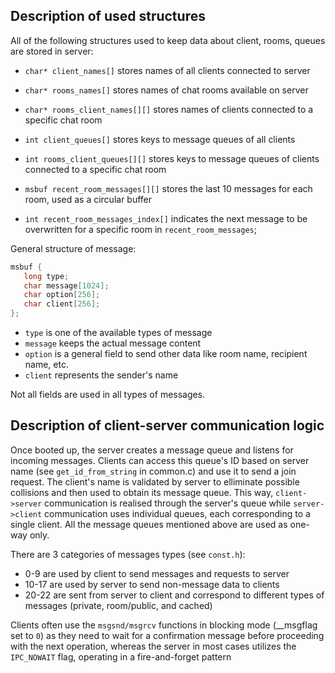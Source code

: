 ## Description of used structures

All of the following structures used to keep data about client, rooms, queues are stored in server:

- `char* client_names[]` stores names of all clients connected to server

- `char* rooms_names[]` stores names of chat rooms available on server

- `char* rooms_client_names[][]` stores names of clients connected to a specific chat room

- `int client_queues[]` stores keys to message queues of all clients

- `int rooms_client_queues[][]` stores keys to message queues of clients connected to a specific chat room

- `msbuf recent_room_messages[][]` stores the last 10 messages for each room, used as a circular buffer

- `int recent_room_messages_index[]` indicates the next message to be overwritten for a specific room in `recent_room_messages`; 


General structure of message:

```c
msbuf {
   long type;
   char message[1024];
   char option[256];
   char client[256];
};
```

* `type` is one of the available types of message
* `message` keeps the actual message content
* `option` is a general field to send other data like room name, recipient name, etc.
* `client` represents the sender's name

Not all fields are used in all types of messages.

## Description of client-server communication logic

Once booted up, the server creates a message queue and listens for incoming messages. Clients can access this queue's ID based on server name (see `get_id_from_string` in common.c) and use it to send a join request. The client's name is validated by server to elliminate possible collisions and then used to obtain its message queue. This way, `client->server` communication is realised through the server's queue while `server->client` communication uses individual queues, each corresponding to a single client. All the message queues mentioned above are used as one-way only.

There are 3 categories of messages types (see `const.h`):

- 0-9 are used by client to send messages and requests to server
- 10-17 are used by server to send non-message data to clients
- 20-22 are sent from server to client and correspond to different types of messages (private, room/public, and cached)

Clients often use the `msgsnd/msgrcv` functions in blocking mode (__msgflag set to `0`) as they need to wait for a confirmation message before proceeding with the next operation, whereas the server in most cases utilizes the `IPC_NOWAIT` flag, operating in a fire-and-forget pattern